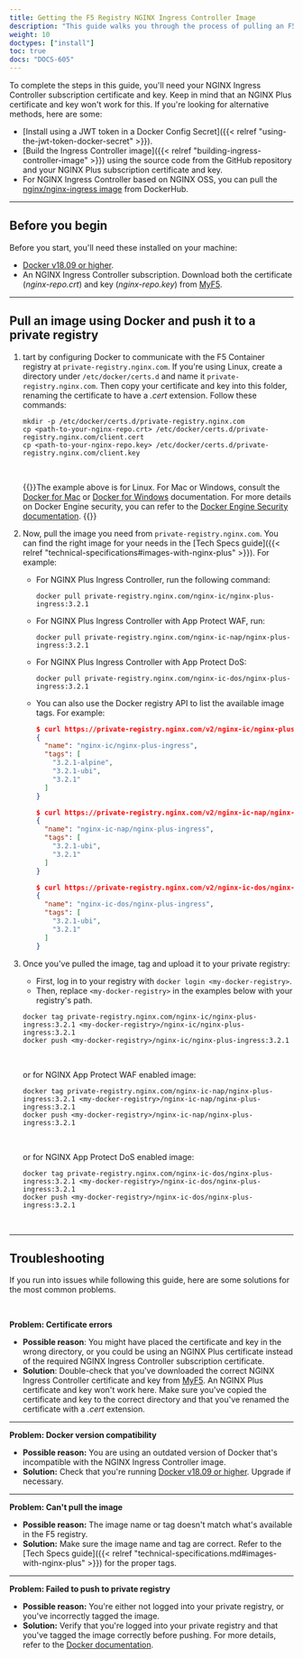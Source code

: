 ```yaml
---
title: Getting the F5 Registry NGINX Ingress Controller Image
description: "This guide walks you through the process of pulling an F5 NGINX Plus Ingress Controller image from the F5 Docker registry and uploading it to your private registry."
weight: 10
doctypes: ["install"]
toc: true
docs: "DOCS-605"
---
```




To complete the steps in this guide, you'll need your NGINX Ingress Controller subscription certificate and key. Keep in mind that an NGINX Plus certificate and key won't work for this. If you're looking for alternative methods, here are some:

- [Install using a JWT token in a Docker Config Secret]({{< relref "using-the-jwt-token-docker-secret" >}}).
- [Build the Ingress Controller image]({{< relref "building-ingress-controller-image" >}}) using the source code from the GitHub repository and your NGINX Plus subscription certificate and key.
- For NGINX Ingress Controller based on NGINX OSS, you can pull the [nginx/nginx-ingress image](https://hub.docker.com/r/nginx/nginx-ingress/) from DockerHub.

---

## Before you begin

Before you start, you'll need these installed on your machine:

- [Docker v18.09 or higher](https://docs.docker.com/engine/release-notes/18.09/).
- An NGINX Ingress Controller subscription. Download both the certificate (*nginx-repo.crt*) and key (*nginx-repo.key*) from [MyF5](https://my.f5.com).

---

## Pull an image using Docker and push it to a private registry

1. tart by configuring Docker to communicate with the F5 Container registry at `private-registry.nginx.com`. If you're using Linux, create a directory under `/etc/docker/certs.d` and name it `private-registry.nginx.com`. Then copy your certificate and key into this folder, renaming the certificate to have a _.cert_ extension. Follow these commands:

    ```shell
    mkdir -p /etc/docker/certs.d/private-registry.nginx.com
    cp <path-to-your-nginx-repo.crt> /etc/docker/certs.d/private-registry.nginx.com/client.cert
    cp <path-to-your-nginx-repo.key> /etc/docker/certs.d/private-registry.nginx.com/client.key
    ```

    <br>

    {{<tip>}}The example above is for Linux. For Mac or Windows, consult the [Docker for Mac](https://docs.docker.com/docker-for-mac/#add-client-certificates) or [Docker for Windows](https://docs.docker.com/docker-for-windows/#how-do-i-add-client-certificates) documentation. For more details on Docker Engine security, you can refer to the [Docker Engine Security documentation](https://docs.docker.com/engine/security/).
    {{</tip>}}

2. Now, pull the image you need from `private-registry.nginx.com`. You can find the right image for your needs in the [Tech Specs guide]({{< relref "technical-specifications#images-with-nginx-plus" >}}). For example:

   - For NGINX Plus Ingress Controller, run the following command:

       ```shell
       docker pull private-registry.nginx.com/nginx-ic/nginx-plus-ingress:3.2.1
       ```

   - For NGINX Plus Ingress Controller with App Protect WAF, run:

       ```shell
       docker pull private-registry.nginx.com/nginx-ic-nap/nginx-plus-ingress:3.2.1
       ```

   - For NGINX Plus Ingress Controller with App Protect DoS:

       ```shell
       docker pull private-registry.nginx.com/nginx-ic-dos/nginx-plus-ingress:3.2.1
       ```

   - You can also use the Docker registry API to list the available image tags. For example:

        ```json
        $ curl https://private-registry.nginx.com/v2/nginx-ic/nginx-plus-ingress/tags/list --key <path-to-client.key> --cert <path-to-client.cert> | jq
        {
          "name": "nginx-ic/nginx-plus-ingress",
          "tags": [
            "3.2.1-alpine",
            "3.2.1-ubi",
            "3.2.1"
          ]
        }

       $ curl https://private-registry.nginx.com/v2/nginx-ic-nap/nginx-plus-ingress/tags/list --key <path-to-client.key> --cert <path-to-client.cert> | jq
        {
          "name": "nginx-ic-nap/nginx-plus-ingress",
          "tags": [
            "3.2.1-ubi",
            "3.2.1"
          ]
        }

       $ curl https://private-registry.nginx.com/v2/nginx-ic-dos/nginx-plus-ingress/tags/list --key <path-to-client.key> --cert <path-to-client.cert> | jq
        {
          "name": "nginx-ic-dos/nginx-plus-ingress",
          "tags": [
            "3.2.1-ubi",
            "3.2.1"
          ]
        }
       ```

3. Once you've pulled the image, tag and upload it to your private registry:

   - First, log in to your registry with `docker login <my-docker-registry>`.
   - Then, replace `<my-docker-registry>` in the examples below with your registry's path.

   ```shell
   docker tag private-registry.nginx.com/nginx-ic/nginx-plus-ingress:3.2.1 <my-docker-registry>/nginx-ic/nginx-plus-ingress:3.2.1
   docker push <my-docker-registry>/nginx-ic/nginx-plus-ingress:3.2.1
   ```

   <br>

   or for NGINX App Protect WAF enabled image:

   ```shell
   docker tag private-registry.nginx.com/nginx-ic-nap/nginx-plus-ingress:3.2.1 <my-docker-registry>/nginx-ic-nap/nginx-plus-ingress:3.2.1
   docker push <my-docker-registry>/nginx-ic-nap/nginx-plus-ingress:3.2.1
   ```

   <br>

   or for NGINX App Protect DoS enabled image:

   ```shell
   docker tag private-registry.nginx.com/nginx-ic-dos/nginx-plus-ingress:3.2.1 <my-docker-registry>/nginx-ic-dos/nginx-plus-ingress:3.2.1
   docker push <my-docker-registry>/nginx-ic-dos/nginx-plus-ingress:3.2.1
   ```

<br>

---

## Troubleshooting

If you run into issues while following this guide, here are some solutions for the most common problems.

<br>

**Problem: Certificate errors**

- **Possible reason**: You might have placed the certificate and key in the wrong directory, or you could be using an NGINX Plus certificate instead of the required NGINX Ingress Controller subscription certificate.
- **Solution**: Double-check that you've downloaded the correct NGINX Ingress Controller certificate and key from [MyF5](https://my.f5.com). An NGINX Plus certificate and key won't work here. Make sure you've copied the certificate and key to the correct directory and that you've renamed the certificate with a *.cert* extension.

---

**Problem: Docker version compatibility**

- **Possible reason:** You are using an outdated version of Docker that's incompatible with the NGINX Ingress Controller image.
- **Solution:** Check that you're running [Docker v18.09 or higher](https://docs.docker.com/engine/release-notes/18.09/). Upgrade if necessary.

---

**Problem: Can't pull the image**

- **Possible reason:** The image name or tag doesn't match what's available in the F5 registry.
- **Solution:** Make sure the image name and tag are correct. Refer to the [Tech Specs guide]({{< relref "technical-specifications.md#images-with-nginx-plus" >}}) for the proper tags.

---

**Problem: Failed to push to private registry**

- **Possible reason:** You're either not logged into your private registry, or you've incorrectly tagged the image.
- **Solution:** Verify that you're logged into your private registry and that you've tagged the image correctly before pushing. For more details, refer to the [Docker documentation](https://docs.docker.com/docker-hub/repos/).
